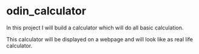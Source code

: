 # odin_calculator

In this project I will build a calculator which will do all basic calculation.

This calculator will be displayed on a webpage and will look like as real life
calculator.

